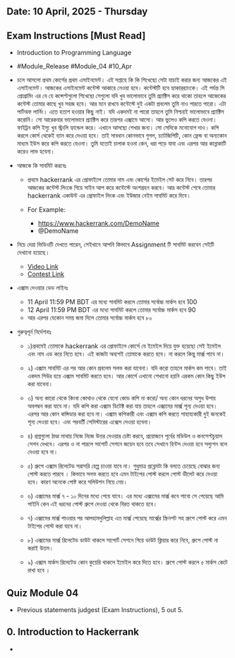 ## Date: 10 April, 2025 - Thursday

## Exam Instructions [Must Read]
- Introduction to Programming Language
- #Module_Release #Module_04 #10_Apr

- চলে আসলো প্রথম কোর্সের প্রথম এসাইনমেন্ট। এই সপ্তাহে কি কি শিখেছো সেটা যাচাই করার জন্য আজকের এই এসাইনমেন্ট। আজকের এসাইনমেন্ট কন্টেস্ট আকারে নেওয়া হবে। কন্টেস্টটি হবে হ্যাকারর‍্যাংকে। এই পর্যন্ত সি প্রোগ্রামিং এর যে যে কন্সেপ্টগুলো শিখেছো সেগুলো যদি খুব ভালোভাবে তুমি প্র্যাক্টিস করে থাকো তাহলে আজেকের কন্টেস্ট তোমার কাছে খুব সহজ হবে। আর মনে রাখবে কন্টেস্টে দুই একটা প্রবলেম তুমি নাও পারতে পারো। এটা পার্টঅফ লার্নিং। এতে হতাশ হওয়ার কিছু নাই। যদি একদমই না পারো তাহলে তুমি নিশ্চয়ই ভালোভাবে প্র‍্যাক্টিস করোনি। সো আরেকবার ভালোভাবে প্র‍্যাক্টিস করে তারপর এক্সামে আসো। আর ভুলেও কপি করতে যেওনা। ফাইট্রন কপি ইস্যু খুব স্ট্রংলি হ্যান্ডেল করে। এখানে আসছো শেখার জন্য। সো সেদিকে মনোযোগ দাও। কপি করলে কোর্স থেকেই ব্যান করে দেওয়া হবে। তাই সাবধান কোনভাবে গুগল, চ্যাটজিপিটি, কোন ফ্রেন্ড বা অন্যকোন মাধ্যম ইউস করে কপি করতে যেওনা। তুমি যতোই চালাক হওনা কেন, ধরা পড়ে যাবা এবং এরপর আর কান্নাকাটি করেও লাভ হবেনা।

- আজকে কি সাবমিট করবেঃ
    - প্রথমে hackerrank এর প্রোফাইলে তোমার নাম এবং কোর্সের ইমেইল সেট করে নিবে। তারপর আজকের কন্টেস্ট লিংকে গিয়ে সাইন আপ করে কন্টেস্টে অংশগ্রহন করবে। আর কন্টেস্ট শেষে তোমার hackerrank একাউন্ট এর প্রোফাইল লিংক এবং ইউজার নেইম সাবমিট করে দিবে।

    - For Example: 
        - https://www.hackerrank.com/DemoName
        - @DemoName

- নিচে দেয়া ভিডিওটি দেখতে পারেন, সেইখানে আপনি কিভাবে Assignment টি সাবমিট করবেন সেইটি দেখানো হয়েছে।
    - [Video Link](https://drive.google.com/file/d/1u9kBCCDwWrajGNOFY8nJj02NWAIkTyPS/view?usp=sharing)
    - [Contest Link](https://www.hackerrank.com/contests/assignment-01-a-introduction-to-c-programming-a-batch-07/challenges)

- এক্সাম দেওয়ার ডেড লাইনঃ
    - 11 April 11:59 PM BDT এর মধ্যে সাবমিট করলে তোমার সর্বোচ্চ মার্কস হবে 100
    - 12 April 11:59 PM BDT এর মধ্যে সাবমিট করলে তোমার সর্বোচ্চ মার্কস হবে 90
    - আর এরপর যেকোন সময় জমা দিলে তোমার সর্বোচ্চ মার্কস হবে ৮০

- গুরুত্বপূর্ন নির্দেশনাঃ
    - ১)প্রথমেই তোমাকে hackerrank এর প্রোফাইলে কোর্সে যে ইমেইল দিয়ে যুক্ত হয়েছো সেই ইমেইল এবং নাম এড করে নিতে হবে। এই কাজটা অব্যশই তোমাকে করতে হবে। না করলে কিন্তু মার্ক্স পাবে না।

    - ২) এক্সাম সাবমিট এর পর আর কোন প্রবলেম সলভ করা যাবেনা। যদি করো তাহলে মার্কস কম পাবে। তাই একদম সিউর হয়ে এক্সাম সাবমিট করতে হবে। আর কোর্সে এখানো শেখানো হয়নি এরকম কোন কিছু ইউস করা যাবেনা।

    - ৩) অন্য কারো থেকে কিংবা কোথাও থেকে যেনো কোড কপি না করো/ অন্য কোন ধরনের অসুধ উপায় অবলম্বন করা যাবে না। যদি কপি করা এক্সাম ডিটেক্ট করা যায় তাহলে এক্সামের মার্ক্স শূন্য দেওয়া হবে। এরপর আর কোন কন্সিডার করা হবে না। এক্সাম কপিকারী এবং এক্সাম কপি করতে সাহায্যকারী দুই জনকেই শূন্য দেওয়া হবে। এবং পরবর্তী সেমিস্টারের এক্সেস দেওয়া হবেনা।

    - ৪) প্রশ্নগুলো ঠাণ্ডা মাথায় নিজে নিজে উত্তর দেওয়ার চেষ্টা করবে, প্রয়োজনে পূর্বের মডিউল ও কনসেপ্টচুয়াল সেশন দেখবে। এরপর ও না পারলে সাপোর্ট সেশনে জয়েন হবে তবে সেখানে হিন্টস দেওয়া হবে সল্যুশন বলে দেওয়া হবে না।

    - ৫) গ্রুপে এক্সাম রিলেটেড সরাসরি হেল্প চাওয়া যাবে না। শুধুমাত্র প্রব্লেমটা কি বলতে চেয়েছে বোঝার জন্য পোস্ট করতে পারবে । কিভাবে সলভ করতে হবে এমন টাইপের পোস্ট করলে পোস্ট ডীলেট করে দেওয়া হবে। কারণ অনেকে পোষ্ট করে সলিউশন নিয়ে নেয়।

    - ৬) এক্সামের মার্ক্স ৭ - ১০ দিনের মধ্যে পেয়ে যাবে। এর মধ্যে এক্সামের মার্ক্স কবে পাবো সে পেয়েছে আমি পাইনি কেন এই ধরনের পোস্ট গ্রুপে দেওয়া থেকে বিরত থাকতে হবে।

    - ৭) এক্সামের মার্ক্স পাওয়ার পর আলহামদুলিল্লাহ এত মার্ক্স পেয়েছে মার্ক্সের স্ক্রিনশট সহ গ্রুপে পোস্ট করে এমন টাইপের পোস্ট করা যাবে না।

    - ৮) এক্সামের মার্ক্স রিলেটেড ডাউট থাকলে সাপোর্ট সেশনে গিয়ে ডাউট ক্লিয়ার করে নিবে, গ্রুপে পোস্ট না করাই উত্তম।

    - ৯) এক্সাম মার্কস রিলেটেড কোন কুয়েরি থাকলে ইমেইল করে দিতে হবে। গ্রুপে পোস্ট করলে ৫ মার্কস কেটে রাখা হবে ।

## Quiz Module 04
- Previous statements judgest (Exam Instructions), 5 out 5.

## 0. Introduction to Hackerrank
- 
